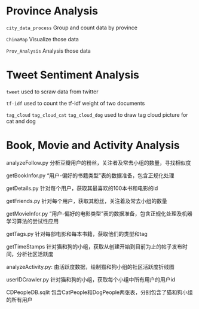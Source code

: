 # Province Analysis

`city_data_process` Group and count data by province

`ChinaMap` Visualize those data

`Prov_Analysis` Analysis those data

# Tweet Sentiment Analysis

`tweet` used to scraw data from twitter

`tf-idf` used to count the tf-idf weight of two documents

`tag_cloud` `tag_cloud_cat` `tag_cloud_dog` used to draw tag cloud picture for cat and dog

# Book, Movie and Activity Analysis

analyzeFollow.py 分析豆瓣用户的粉丝，关注者及常去小组的数量，寻找相似度

getBookInfor.py “用户-偏好的书籍类型”表的数据准备，包含正规化处理

getDetails.py 针对每个用户，获取其最喜欢的100本书和电影的id

getFriends.py 针对每个用户，获取其粉丝，关注着及常去小组的数量

getMovieInfor.py “用户-偏好的电影类型”表的数据准备，包含正规化处理及机器学习算法的尝试性应用

getTags.py 针对每部电影和每本书籍，获取他们的类型和tag

getTimeStamps 针对猫和狗的小组，获取从创建开始到目前为止的帖子发布时间，分析社区活跃度

analyzeActivity.py: 由活跃度数据，绘制猫和狗小组的社区活跃度折线图

userIDCrawler.py 针对猫和狗的小组，获取每个小组中所有用户的用户id

CDPeopleDB.sqlit 包含CatPeople和DogPeople两张表，分别包含了猫和狗小组的所有用户
